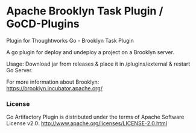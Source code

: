 # Apache Brooklyn Task Plugin / GoCD-Plugins
Plugin for Thoughtworks Go - Brooklyn Task Plugin

A go plugin for deploy and undeploy a project on a Brooklyn server.

Usage:
Download jar from releases & place it in <go-server-location>/plugins/external & restart Go Server.


For more information about Brooklyn: https://brooklyn.incubator.apache.org/


### License

Go Artifactory Plugin is distributed under the terms of Apache Software License v2.0: http://www.apache.org/licenses/LICENSE-2.0.html
